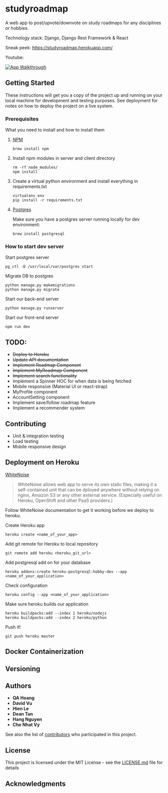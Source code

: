 # studyroadmap
A web app to post/upvote/downvote on study roadmaps for any disciplines or hobbies.

Technology stack: Django, Django Rest Framework & React

Sneak peek: https://studyroadmap.herokuapp.com/

Youtube:

[![App Walkthrough](https://img.youtube.com/vi/qOQQJRNF9P4/0.jpg)](https://youtu.be/qOQQJRNF9P4)

## Getting Started

These instructions will get you a copy of the project up and running on your local machine for development and testing purposes. See deployment for notes on how to deploy the project on a live system.

### Prerequisites

What you need to install and how to install them

1. [NPM](#)
    ```
    brew install npm
    ```

2. Install npm modules in server and client directory
    
    ```
    rm -rf node_modules/
    npm install
    ``` 

3. Create a virtual python environment and install everything in requirements.txt

    ```
    virtualenv env
    pip install -r requirements.txt

    ```

4. [Postgres](#)

    Make sure you have a postgres server running locally for dev environment:

    ```
    brew install postgresql
    ```


### How to start dev server

Start postgres server

    pg_ctl -D /usr/local/var/postgres start
    

Migrate DB to postgres
    
    python manage.py makemigrations
    python manage.py migrate


Start our back-end server
    
    python manage.py runserver
    

Start our front-end server
    
    npm run dev
    


## TODO:
- ~~Deploy to Heroku~~
- ~~Update API documentation~~
- ~~Implement Roadmap Component~~
- ~~Implement MyRoadmap Component~~
- ~~Implement search functionality~~
- Implement a Spinner HOC for when data is being fetched
- Mobile responsive (Material UI or react-strap)
- MyProfile component
- AccountSetting component
- Implement save/follow roadmap feature
- Implement a recommender system


## Contributing

- Unit & integration testing
- Load testing
- Mobile responsive design


## Deployment on Heroku

[WhiteNoise](http://whitenoise.evans.io/en/stable/)

> WhiteNoise allows web app to serve its own static files, making it a self-contained unit 
    that can be dployed anywhere without relying on nginx, Amazon S3 or any other external service. (Especially useful on Heroku, OpenShift and other PaaS providers.)

Follow WhiteNoise documentation to get it working before we deploy to heroku.

Create Heroku app

    heroku create <name_of_your_app>

Add git remote for Heroku to local repository

    git remote add heroku <heroku_git_url>

Add postgresql add on for your database

    heroku addons:create heroku-postgresql:hobby-dev --app <name_of_your_application>

Check configuration

    heroku config --app <name_of_your_application>

Make sure heroku builds our application

    heroku buildpacks:add --index 1 heroku/nodejs
    heroku buildpacks:add --index 2 heroku/python

Push it!

    git push heroku master



## Docker Containerization



## Versioning


## Authors

* **QA Hoang**
* **David Vu**
* **Hien Le**
* **Dean Tan**
* **Hang Nguyen**
* **Che Nhat Vy**

See also the list of [contributors]() who participated in this project.

## License

This project is licensed under the MIT License - see the [LICENSE.md](LICENSE.md) file for details

## Acknowledgments
